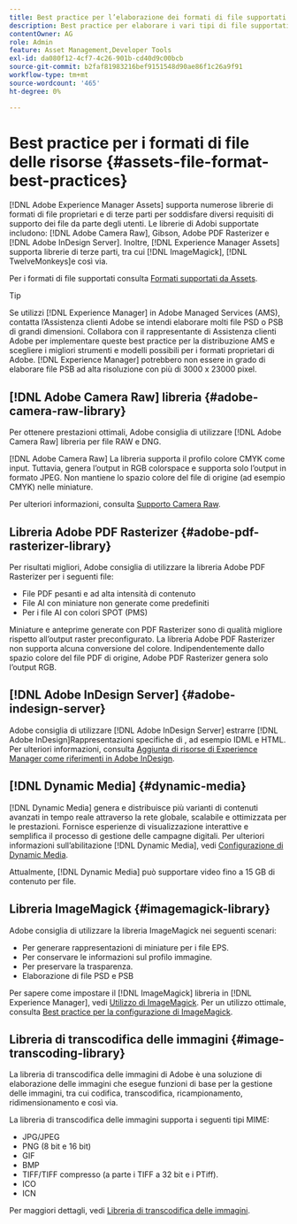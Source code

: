 ```yaml
---
title: Best practice per l’elaborazione dei formati di file supportati
description: Best practice per elaborare i vari tipi di file supportati utilizzando [!DNL Experience Manager Assets].
contentOwner: AG
role: Admin
feature: Asset Management,Developer Tools
exl-id: da080f12-4cf7-4c26-901b-cd40d9c00bcb
source-git-commit: b2faf81983216bef9151548d90ae86f1c26a9f91
workflow-type: tm+mt
source-wordcount: '465'
ht-degree: 0%

---
```


# Best practice per i formati di file delle risorse {#assets-file-format-best-practices}

[!DNL Adobe Experience Manager Assets] supporta numerose librerie di formati di file proprietari e di terze parti per soddisfare diversi requisiti di supporto dei file da parte degli utenti. Le librerie di Adobi supportate includono: [!DNL Adobe Camera Raw], Gibson, Adobe PDF Rasterizer e [!DNL Adobe InDesign Server]. Inoltre, [!DNL Experience Manager Assets] supporta librerie di terze parti, tra cui [!DNL ImageMagick], [!DNL TwelveMonkeys]e così via.

Per i formati di file supportati consulta [Formati supportati da Assets](/help/assets/assets-formats.md).

>[!TIP]
>
>Se utilizzi [!DNL Experience Manager] in Adobe Managed Services (AMS), contatta l’Assistenza clienti Adobe se intendi elaborare molti file PSD o PSB di grandi dimensioni. Collabora con il rappresentante di Assistenza clienti Adobe per implementare queste best practice per la distribuzione AMS e scegliere i migliori strumenti e modelli possibili per i formati proprietari di Adobe. [!DNL Experience Manager] potrebbero non essere in grado di elaborare file PSB ad alta risoluzione con più di 3000 x 23000 pixel.

## [!DNL Adobe Camera Raw] libreria {#adobe-camera-raw-library}

Per ottenere prestazioni ottimali, Adobe consiglia di utilizzare [!DNL Adobe Camera Raw] libreria per file RAW e DNG.

[!DNL Adobe Camera Raw] La libreria supporta il profilo colore CMYK come input. Tuttavia, genera l’output in RGB colorspace e supporta solo l’output in formato JPEG. Non mantiene lo spazio colore del file di origine (ad esempio CMYK) nelle miniature.

Per ulteriori informazioni, consulta [Supporto Camera Raw](/help/assets/camera-raw.md).

## Libreria Adobe PDF Rasterizer {#adobe-pdf-rasterizer-library}

Per risultati migliori, Adobe consiglia di utilizzare la libreria Adobe PDF Rasterizer per i seguenti file:

* File PDF pesanti e ad alta intensità di contenuto
* File AI con miniature non generate come predefiniti
* Per i file AI con colori SPOT (PMS)

Miniature e anteprime generate con PDF Rasterizer sono di qualità migliore rispetto all’output raster preconfigurato. La libreria Adobe PDF Rasterizer non supporta alcuna conversione del colore. Indipendentemente dallo spazio colore del file PDF di origine, Adobe PDF Rasterizer genera solo l’output RGB.

## [!DNL Adobe InDesign Server] {#adobe-indesign-server}

Adobe consiglia di utilizzare [!DNL Adobe InDesign Server] estrarre [!DNL Adobe InDesign]Rappresentazioni specifiche di , ad esempio IDML e HTML. Per ulteriori informazioni, consulta [Aggiunta di risorse di Experience Manager come riferimenti in Adobe InDesign](/help/assets/managing-linked-subassets.md#refai).

## [!DNL Dynamic Media] {#dynamic-media}

[!DNL Dynamic Media] genera e distribuisce più varianti di contenuti avanzati in tempo reale attraverso la rete globale, scalabile e ottimizzata per le prestazioni. Fornisce esperienze di visualizzazione interattive e semplifica il processo di gestione delle campagne digitali. Per ulteriori informazioni sull’abilitazione [!DNL Dynamic Media], vedi [Configurazione di Dynamic Media](/help/assets/config-dynamic.md).

Attualmente, [!DNL Dynamic Media] può supportare video fino a 15 GB di contenuto per file.

## Libreria ImageMagick {#imagemagick-library}

Adobe consiglia di utilizzare la libreria ImageMagick nei seguenti scenari:

* Per generare rappresentazioni di miniature per i file EPS.
* Per conservare le informazioni sul profilo immagine.
* Per preservare la trasparenza.
* Elaborazione di file PSD e PSB

Per sapere come impostare il [!DNL ImageMagick] libreria in [!DNL Experience Manager], vedi [Utilizzo di ImageMagick](/help/assets/media-handlers.md#an-example-using-imagemagick). Per un utilizzo ottimale, consulta [Best practice per la configurazione di ImageMagick](/help/assets/best-practices-for-imagemagick.md).

## Libreria di transcodifica delle immagini {#image-transcoding-library}

La libreria di transcodifica delle immagini di Adobe è una soluzione di elaborazione delle immagini che esegue funzioni di base per la gestione delle immagini, tra cui codifica, transcodifica, ricampionamento, ridimensionamento e così via.

La libreria di transcodifica delle immagini supporta i seguenti tipi MIME:

* JPG/JPEG
* PNG (8 bit e 16 bit)
* GIF
* BMP
* TIFF/TIFF compresso (a parte i TIFF a 32 bit e i PTiff).
* ICO
* ICN

Per maggiori dettagli, vedi [Libreria di transcodifica delle immagini](/help/assets/imaging-transcoding-library.md).
